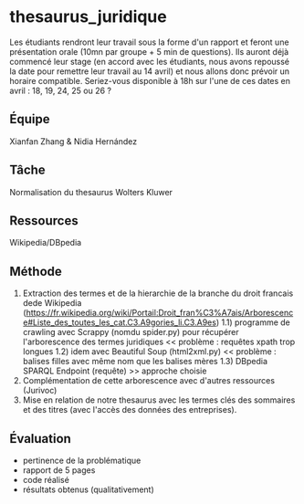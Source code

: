 # thesaurus_juridique

Les étudiants rendront leur travail sous la forme d'un rapport et feront une présentation orale (10mn par groupe + 5 min de questions). Ils auront déjà commencé leur stage (en accord avec les étudiants, nous avons repoussé la date pour remettre leur travail au 14 avril) et nous allons donc prévoir un horaire compatible.
Seriez-vous disponible à 18h  sur l'une de ces dates en avril : 18, 19, 24, 25 ou 26 ?

## Équipe

Xianfan Zhang & Nidia Hernández

## Tâche

Normalisation du thesaurus Wolters Kluwer

## Ressources 

Wikipedia/DBpedia

## Méthode 

1) Extraction des termes et de la hierarchie de la branche du droit francais dede Wikipedia (https://fr.wikipedia.org/wiki/Portail:Droit_fran%C3%A7ais/Arborescence#Liste_des_toutes_les_cat.C3.A9gories_li.C3.A9es) 
1.1) programme de crawling avec Scrappy (nomdu spider.py) pour récupérer l'arborescence des termes juridiques << problème : requêtes xpath trop longues 
1.2) idem avec Beautiful Soup (html2xml.py) << problème : balises filles avec même nom que les balises mères
1.3) DBpedia SPARQL Endpoint (requête) >> approche choisie
2) Complémentation de cette arborescence avec d'autres ressources (Jurivoc) 
3) Mise en relation de notre thesaurus avec les termes clés des sommaires et des titres (avec l'accès des données des entreprises).

## Évaluation

- pertinence de la problématique
- rapport de 5 pages
- code réalisé
- résultats obtenus (qualitativement)
